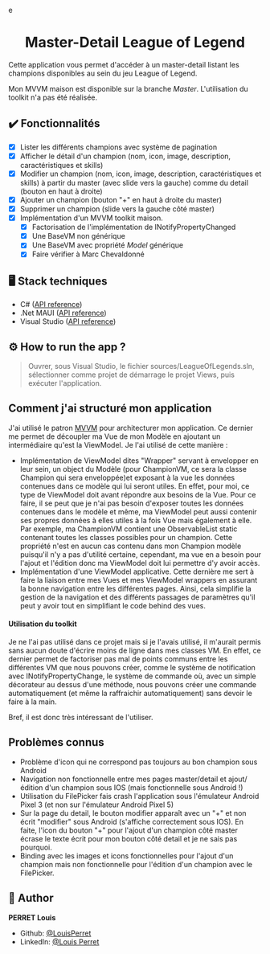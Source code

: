 e<h1 align="center">Master-Detail League of Legend</h1>

Cette application vous permet d'accéder à un master-detail listant les champions disponibles au sein du jeu League of Legend.

Mon MVVM maison est disponible sur la branche *Master*. L'utilisation du toolkit n'a pas été réalisée.

## ✔️ Fonctionnalités

- [x] Lister les différents champions avec système de pagination
- [x] Afficher le détail d'un champion (nom, icon, image, description, caractéristiques et skills)
- [x] Modifier un champion (nom, icon, image, description, caractéristiques et skills) à partir du master (avec slide vers la gauche) comme du detail (bouton en haut à droite)
- [x] Ajouter un champion (bouton "+" en haut à droite du master)
- [x] Supprimer un champion (slide vers la gauche côté master)
- [x] Implémentation d'un MVVM toolkit maison.
  - [x] Factorisation de l'implémentation de INotifyPropertyChanged
  - [x] Une BaseVM non générique 
  - [x] Une BaseVM avec propriété *Model* générique
  - [x] Faire vérifier à Marc Chevaldonné

## 🖥️ Stack techniques

- C# ([API reference](https://learn.microsoft.com/fr-fr/dotnet/csharp/))
- .Net MAUI ([API reference](https://learn.microsoft.com/fr-fr/dotnet/maui/))
- Visual Studio ([API reference](https://learn.microsoft.com/fr-fr/visualstudio/windows/?view=vs-2022))

## ⚙️ How to run the app ?

> Ouvrer, sous Visual Studio, le fichier sources/LeagueOfLegends.sln, sélectionner comme projet de démarrage le projet Views, puis exécuter l'application.

## Comment j'ai structuré mon application

J'ai utilisé le patron [MVVM](https://learn.microsoft.com/fr-fr/windows/uwp/data-binding/data-binding-and-mvvm) pour architecturer mon application. Ce dernier me permet de découpler ma Vue de mon Modèle en ajoutant un intermédiaire qu'est la ViewModel. Je l'ai utilisé de cette manière :
- Implémentation de ViewModel dites "Wrapper" servant à envelopper en leur sein, un object du Modèle (pour ChampionVM, ce sera la classe Champion qui sera enveloppée)et exposant à la vue les données contenues dans ce modèle qui lui seront utiles. En effet, pour moi, ce type de ViewModel doit avant répondre aux besoins de la Vue. Pour ce faire, il se peut que je n'ai pas besoin d'exposer toutes les données contenues dans le modèle et même, ma ViewModel peut aussi contenir ses propres données à elles utiles à la fois Vue mais également à elle. Par exemple, ma ChampionVM contient une ObservableList static contenant toutes les classes possibles pour un champion. Cette propriété n'est en aucun cas contenu dans mon Champion modèle puisqu'il n'y a pas d'utilité certaine, cependant, ma vue en a besoin pour l'ajout et l'édition donc ma ViewModel doit lui permettre d'y avoir accès.
- Implémentation d'une ViewModel applicative. Cette dernière me sert à faire la liaison entre mes Vues et mes ViewModel wrappers en assurant la bonne navigation entre les différentes pages. Ainsi, cela simplifie la gestion de la navigation et des différents passages de paramètres qu'il peut y avoir tout en simplifiant le code behind des vues.

#### Utilisation du toolkit

Je ne l'ai pas utilisé dans ce projet mais si je l'avais utilisé, il m'aurait permis sans aucun doute d'écrire moins de ligne dans mes classes VM. En effet, ce dernier permet de factoriser pas mal de points communs entre les différentes VM que nous pouvons créer, comme le système de notification avec INotifyPropertyChange, le système de commande où, avec un simple décorateur au dessus d'une méthode, nous pouvons créer une commande automatiquement (et même la raffraichir automatiquement) sans devoir le faire à la main.

Bref, il est donc très intéressant de l'utiliser.

## Problèmes connus

- Problème d'icon qui ne correspond pas toujours au bon champion sous Android
- Navigation non fonctionnelle entre mes pages master/detail et ajout/édition d'un champion sous IOS (mais fonctionnelle sous Android !)
- Utilisation du FilePicker fais crash l'application sous l'émulateur Android Pixel 3 (et non sur l'émulateur Android Pixel 5)
- Sur la page du detail, le bouton modifier apparaît avec un "+" et non écrit "modifier" sous Android (s'affiche correctement sous IOS). En faite, l'icon du bouton "+" pour l'ajout d'un champion côté master écrase le texte écrit pour mon bouton côté detail et je ne sais pas pourquoi.
- Binding avec les images et icons fonctionnelles pour l'ajout d'un champion mais non fonctionnelle pour l'édition d'un champion avec le FilePicker.
## 👤 Author

**PERRET Louis**

* Github: [@LouisPerret](https://github.com/louis-perret)
* LinkedIn: [@Louis Perret](https://fr.linkedin.com/in/louis-perret-a67a6321b)